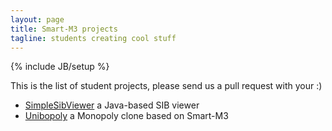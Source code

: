 ```yaml
---
layout: page
title: Smart-M3 projects
tagline: students creating cool stuff
---
```

{% include JB/setup %}

<p>This is the list of student projects, please send us a pull request with your :)</p>

<ul class="posts">
    <li><a href="https://github.com/lucacapacci/SimpleSibViewer">SimpleSibViewer</a> a Java-based SIB viewer</a></li>
    <li><a href="https://github.com/lorddex/unibopoly">Unibopoly</a> a Monopoly clone based on Smart-M3</li>
</ul>

